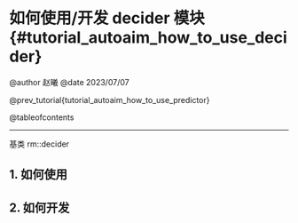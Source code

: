 如何使用/开发 decider 模块 {#tutorial_autoaim_how_to_use_decider}
============

@author 赵曦
@date 2023/07/07

@prev_tutorial{tutorial_autoaim_how_to_use_predictor}

@tableofcontents

------

基类 rm::decider

## 1. 如何使用



## 2. 如何开发


